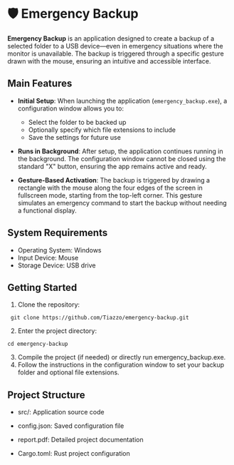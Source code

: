 # 🛡️ Emergency Backup

**Emergency Backup** is an application designed to create a backup of a selected folder to a USB device—even in emergency situations where the monitor is unavailable. The backup is triggered through a specific gesture drawn with the mouse, ensuring an intuitive and accessible interface.

## Main Features

- **Initial Setup**: When launching the application (`emergency_backup.exe`), a configuration window allows you to:
  - Select the folder to be backed up
  - Optionally specify which file extensions to include
  - Save the settings for future use

- **Runs in Background**: After setup, the application continues running in the background. The configuration window cannot be closed using the standard "X" button, ensuring the app remains active and ready.

- **Gesture-Based Activation**: The backup is triggered by drawing a rectangle with the mouse along the four edges of the screen in fullscreen mode, starting from the top-left corner. This gesture simulates an emergency command to start the backup without needing a functional display.

## System Requirements

- Operating System: Windows
- Input Device: Mouse
- Storage Device: USB drive

## Getting Started

1. Clone the repository:
  ```
   git clone https://github.com/Tiazzo/emergency-backup.git
   ```
2. Enter the project directory:
  ```
  cd emergency-backup
  ```
3. Compile the project (if needed) or directly run emergency_backup.exe.
4. Follow the instructions in the configuration window to set your backup folder and optional file extensions.

## Project Structure
- src/: Application source code

- config.json: Saved configuration file

- report.pdf: Detailed project documentation

- Cargo.toml: Rust project configuration
